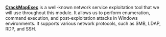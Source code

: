 **[CrackMapExec](CrackMapExec.md)** is a well-known network service exploitation tool that we will use throughout this module. It allows us to perform enumeration, command execution, and post-exploitation attacks in Windows environments. It supports various network protocols, such as SMB, LDAP, RDP, and SSH.